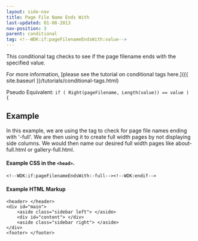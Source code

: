 ```yaml
---
layout: side-nav
title: Page File Name Ends With
last-updated: 01-08-2013
nav-position: 3
parent: conditional
tag: <!--WDK:if:pageFilenameEndsWith:value-->
---
```


This conditional tag checks to see if the page filename ends with the specified value.

For more information, [please see the tutorial on conditional tags here.]({{ site.baseurl }}/tutorials/conditional-tags.html)

Pseudo Equivalent:
`if ( Right(pageFilename, Length(value)) == value )  {`

## Example
In this example, we are using the tag to check for page file names ending with '-full'. We are then using it to create full width pages by not displaying side columns. We would then name our desired full width pages like about-full.html or gallery-full.html.

#### Example CSS in the `<head>`.

~~~
<!--WDK:if:pageFilenameEndsWith:-full--><!--WDK:endif-->
~~~

#### Example HTML Markup
~~~
<header> </header>
<div id="main">
	<aside class="sidebar left"> </aside>
	<div id="content"> </div>
	<aside class="sidebar right"> </aside>
</div>
<footer> </footer>
~~~